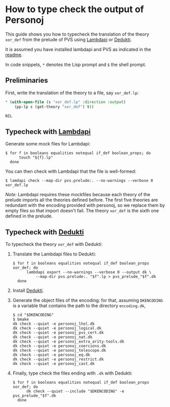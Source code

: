 # How to type check the output of Personoj

This guide shows you how to typecheck the translation of the theory `xor_def`
from the prelude of PVS using [Lambdapi](https://github.com/Deducteam/lambdapi)
or [Dedukti](https://github.com/Deducteam/Dedukti).

It is assumed you have installed lambdapi and PVS as indicated in the
[readme](./README.md).

In code snippets, `*` denotes the Lisp prompt and `$` the shell prompt.

## Preliminaries

First, write the translation of the theory to a file, say `xor_def.lp`:
```lisp
* (with-open-file (s "xor_def.lp" :direction :output)
    (pp-lp s (get-theory "xor_def") t))

NIL
```

## Typecheck with [Lambdapi](https://github.com/Deducteam/lambdapi)

Generate some mock files for Lambdapi:
```command
$ for f in booleans equalities notequal if_def boolean_props; do
      touch "${f}.lp"
  done
```

You can then check with Lambdapi that the file is well-formed:
```command
$ lamdapi check --map-dir pvs.prelude:. --no-warnings --verbose 0 xor_def.lp
```

*Note:* Lambdapi requires these mockfiles because each theory of the prelude
imports all the theories defined before.
The first five theories are redundant with the encoding provided with personoj,
so we replace them by empty files so that import doesn't fail.
The theory `xor_def` is the sixth one defined in the prelude.

## Typecheck with [Dedukti](https://github.com/Deducteam/Dedukti)

To typecheck the theory `xor_def` with Dedukti:

1. Translate the Lambdapi files to Dedukti:
   ```command
   $ for f in booleans equalities notequal if_def boolean_props xor_def; do
         lambdapi export --no-warnings --verbose 0 --output dk \
             --map-dir pvs.prelude:. "$f".lp > pvs_prelude_"$f".dk
     done
   ```

2. Install [Dedukti](https://github.com/Deducteam/Dedukti).

2. Generate the object files of the encoding:
   for that, assuming `DKENCODING` is a variable that contains the path to the
   directory `encoding.dk`,
   ```command
   $ cd "$DKENCODING"
   $ bmake
   dk check --quiet -e personoj_lhol.dk
   dk check --quiet -e personoj_logical.dk
   dk check --quiet -e personoj_pvs_cert.dk
   dk check --quiet -e personoj_nat.dk
   dk check --quiet -e personoj_extra_arity-tools.dk
   dk check --quiet -e personoj_coercions.dk
   dk check --quiet -e personoj_telescope.dk
   dk check --quiet -e personoj_eq.dk
   dk check --quiet -e personoj_restrict.dk
   dk check --quiet -e personoj_cast.dk
   ```

3. Finally, type check the files ending with `.dk` with Dedukti:
   ```command
   $ for f in booleans equalities notequal if_def boolean_props xor_def; do
         dk check --quiet --include "$DKENCODING" -e pvs_prelude_"$f".dk
     done
   ```
